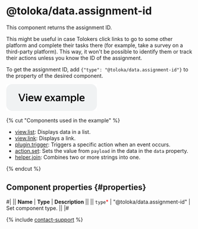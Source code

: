 # @toloka/data.assignment-id

This component returns the assignment ID.

This might be useful in case Tolokers click links to go to some other platform and complete their tasks there (for example, take a survey on a third-party platform). This way, it won't be possible to identify them or track their actions unless you know the ID of the assignment.

To get the assignment ID, add `{"type": "@toloka/data.assignment-id"}` to the property of the desired component.

[![View example in the sandbox](../_images/buttons/view-example.svg)](https://ya.cc/t/I_2W-b_i452rEC)

{% cut "Components used in the example" %}

- [view.list](view.list.md): Displays data in a list.
- [view.link](view.link.md): Displays a link.
- [plugin.trigger](plugin.trigger.md): Triggers a specific action when an event occurs.
- [action.set](action.set.md): Sets the value from `payload` in the data in the `data` property.
- [helper.join](helper.join.md): Combines two or more strings into one.

{% endcut %}

## Component properties {#properties}

#|
|| **Name** | **Type** | **Description** ||
|| `type`<span style="color: red">\*</span> | "@toloka/data.assignment-id" | Set component type. ||
|#

{% include [contact-support](../_includes/contact-support.md) %}
